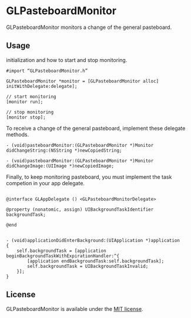 GLPasteboardMonitor
=====================================

GLPasteboardMonitor monitors a change of the general pasteboard.


## Usage

initialization and how to start and stop monitoring.

```objc
#import “GLPasteboardMonitor.h”

GLPasteboardMonitor *monitor = [GLPasteboardMonitor alloc] initWithDelegate:delegate];

// start monitoring
[monitor run];

// stop monitoring
[monitor stop];
```

To receive a change of the general pasteboard, implement these delegate methods.

```objc
- (void)pasteboardMonitor:(GLPasteboardMonitor *)Monitor didChangeString:(NSString *)newCopiedString;

- (void)pasteboardMonitor:(GLPasteboardMonitor *)Monitor didChangeImage:(UIImage *)newCopiedImage;
```

Finally, to keep monitoring pasteboard, you must implement the task competion in your app delegate.

```objc

@interface GLAppDelegate () <GLPasteboardMonitorDelegate>

@property (nonatomic, assign) UIBackgroundTaskIdentifier backgroundTask;

@end


- (void)applicationDidEnterBackground:(UIApplication *)application
{
    self.backgroundTask = [application beginBackgroundTaskWithExpirationHandler:^{
        [application endBackgroundTask:self.backgroundTask];
        self.backgroundTask = UIBackgroundTaskInvalid;
    }];
}
```

## License

GLPasteboardMonitor is available under the [MIT license](LICENSE).
